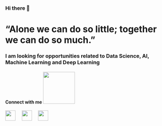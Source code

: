 <h3> Hi there 👋 </h3>

# “Alone we can do so little; together we can do so much.”

<h3> I am looking for opportunities related to Data Science, AI, Machine Learning and Deep Learning </h3>

                   
<h4> Connect with me <img src='https://raw.githubusercontent.com/ShahriarShafin/ShahriarShafin/main/Assets/handshake.gif' width="100px"> </h4>
<a href = 'https://www.linkedin.com/in/ritesh-980'> <img width = '32px' align= 'center' src="https://raw.githubusercontent.com/rahulbanerjee26/githubAboutMeGenerator/main/icons/linked-in-alt.svg"/></a> &nbsp &nbsp 
<a href = 'https://www.twitter.com/AmalgamOfChaos'> <img width = '32px' align= 'center' src="https://raw.githubusercontent.com/rahulbanerjee26/githubAboutMeGenerator/main/icons/twitter.svg"/></a> &nbsp &nbsp 
<a href = 'https://medium.com/@ritesh.panditi98'> <img width = '32px' align= 'center' src="https://raw.githubusercontent.com/rahulbanerjee26/githubAboutMeGenerator/main/icons/medium.svg"/></a> &nbsp &nbsp 

                 
